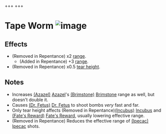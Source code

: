 +++
+++

 # Tape Worm ![image](/image/Tape_Worm.png) 

Effects
---------


* (Removed in Repentance) x2 [range](/wiki/Range "Range").
	+ (Added in Repentance) +3 [range](/wiki/Range "Range").
* (Removed in Repentance) x0.5 [tear height](/wiki/Tear_height "Tear height").


Notes
-------


* Increases  [(Azazel)](/wiki/Azazel "Azazel") [Azazel](/wiki/Azazel "Azazel")'s [(Brimstone)](/wiki/Brimstone "Brimstone") [Brimstone](/wiki/Brimstone "Brimstone") range as well, but doesn't double it.
* Causes [(Dr. Fetus)](/wiki/Dr._Fetus "Dr. Fetus") [Dr. Fetus](/wiki/Dr._Fetus "Dr. Fetus") to shoot bombs *very* fast and far.
* Only tear height affects (Removed in Repentance)[(Incubus)](/wiki/Incubus "Incubus") [Incubus](/wiki/Incubus "Incubus") and [(Fate's Reward)](/wiki/Fate%27s_Reward "Fate's Reward") [Fate's Reward](/wiki/Fate%27s_Reward "Fate's Reward"), usually lowering effective range.
* (Removed in Repentance) Reduces the effective range of [(Ipecac)](/wiki/Ipecac "Ipecac") [Ipecac](/wiki/Ipecac "Ipecac") shots.


